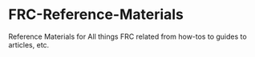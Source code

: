 # FRC-Reference-Materials
Reference Materials for All things FRC related from how-tos to guides to articles, etc.
